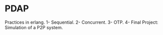 # PDAP
Practices in erlang.
1- Sequential.
2- Concurrent.
3- OTP.
4- Final Project: Simulation of a P2P system.
